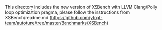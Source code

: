 This directory includes the new version of XSBench with LLVM Clang/Polly loop optimization pragma, please follow the instructions from XSBench/readme.md (https://github.com/ytopt-team/autotune/tree/master/Benchmarks/XSBench)
